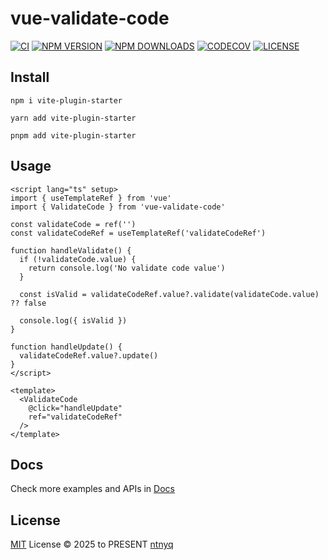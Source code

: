 # vue-validate-code

[![CI](https://github.com/ntnyq/vue-validate-code/workflows/CI/badge.svg)](https://github.com/ntnyq/vue-validate-code/actions)
[![NPM VERSION](https://img.shields.io/npm/v/vue-validate-code.svg)](https://www.npmjs.com/package/vue-validate-code)
[![NPM DOWNLOADS](https://img.shields.io/npm/dy/vue-validate-code.svg)](https://www.npmjs.com/package/vue-validate-code)
[![CODECOV](https://codecov.io/github/ntnyq/vue-validate-code/branch/main/graph/badge.svg)](https://codecov.io/github/ntnyq/vue-validate-code)
[![LICENSE](https://img.shields.io/github/license/ntnyq/vue-validate-code.svg)](https://github.com/ntnyq/vue-validate-code/blob/main/LICENSE)

## Install

```shell
npm i vite-plugin-starter
```

```shell
yarn add vite-plugin-starter
```

```shell
pnpm add vite-plugin-starter
```

## Usage

```vue
<script lang="ts" setup>
import { useTemplateRef } from 'vue'
import { ValidateCode } from 'vue-validate-code'

const validateCode = ref('')
const validateCodeRef = useTemplateRef('validateCodeRef')

function handleValidate() {
  if (!validateCode.value) {
    return console.log('No validate code value')
  }

  const isValid = validateCodeRef.value?.validate(validateCode.value) ?? false

  console.log({ isValid })
}

function handleUpdate() {
  validateCodeRef.value?.update()
}
</script>

<template>
  <ValidateCode
    @click="handleUpdate"
    ref="validateCodeRef"
  />
</template>
```

## Docs

Check more examples and APIs in [Docs](https://vue-validate-code.ntnyq.com/)

## License

[MIT](./LICENSE) License © 2025 to PRESENT [ntnyq](https://github.com/ntnyq)
